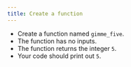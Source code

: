 ```yaml
---
title: Create a function
---
```


- Create a function named `gimme_five`.
- The function has no inputs.
- The function returns the integer `5`.
- Your code should print out `5`.
